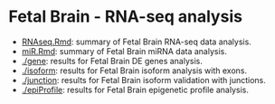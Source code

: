 Fetal Brain - RNA-seq analysis
========================================
* [RNAseq.Rmd](./RNAseq.md): summary of Fetal Brain RNA-seq data analysis.      
* [miR.Rmd](./miR.md): summary of Fetal Brain miRNA data analysis.      
* [./gene](./gene/DEgene.md): results for Fetal Brain DE genes analysis.           
* [./isoform](./isoform/fetalBrain_isoform.md): results for Fetal Brain isoform analysis with exons.      
* [./junction](./junction/junction_valid.md): results for Fetal Brain isoform validation with junctions.      
* [./epiProfile](./epiProfile/epiProfile.md): results for Fetal Brain epigenetic profile analysis.       
